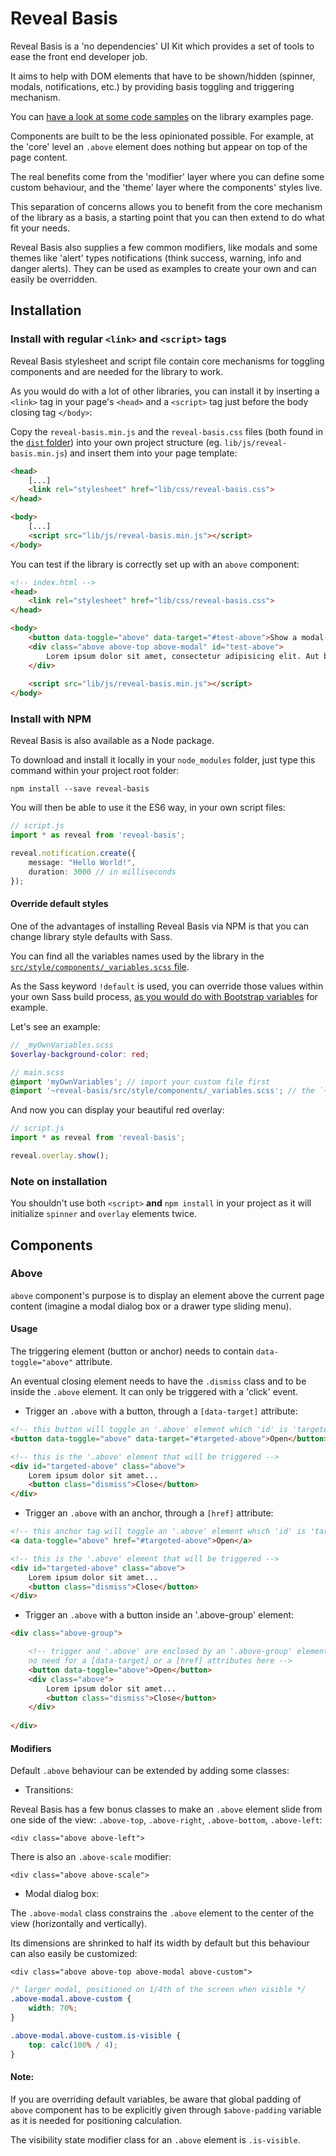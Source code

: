 # Reveal Basis

Reveal Basis is a 'no dependencies' UI Kit which provides a set of tools to ease the front end developer job.

It aims to help with DOM elements that have to be shown/hidden (spinner, modals, notifications, etc.) by providing basis toggling and triggering mechanism.

You can [have a look at some code samples](https://sergemazille.github.io/reveal-basis/) on the library examples page.

Components are built to be the less opinionated possible. For example, at the 'core' level an `.above` element does nothing but appear on top of the page content.

The real benefits come from the 'modifier' layer where you can define some custom behaviour, and the 'theme' layer where the components' styles live.
  
This separation of concerns allows you to benefit from the core mechanism of the library as a basis, a starting point that you can then extend to do what fit your needs.

Reveal Basis also supplies a few common modifiers, like modals and some themes like 'alert' types notifications (think success, warning, info and danger alerts). They can be used as examples to create your own and can easily be overridden. 

## Installation

### Install with regular `<link>` and `<script>` tags

Reveal Basis stylesheet and script file contain core mechanisms for toggling components and are needed for the library to work.

As you would do with a lot of other libraries, you can install it by inserting a `<link>` tag in your page's `<head>` and a `<script>` tag just before the body closing tag `</body>`: 

Copy the `reveal-basis.min.js` and the `reveal-basis.css` files (both found in the [`dist` folder](https://github.com/sergemazille/reveal-basis/tree/master/dist)) into your own project structure (eg. `lib/js/reveal-basis.min.js`) and insert them into your page template:
```html
<head>
    [...]
    <link rel="stylesheet" href="lib/css/reveal-basis.css">
</head>

<body>
    [...]
    <script src="lib/js/reveal-basis.min.js"></script>
</body>
```

You can test if the library is correctly set up with an `above` component:
```html
<!-- index.html -->
<head>
    <link rel="stylesheet" href="lib/css/reveal-basis.css">
</head>

<body>
    <button data-toggle="above" data-target="#test-above">Show a modal-ipsum</button>
    <div class="above above-top above-modal" id="test-above">
        Lorem ipsum dolor sit amet, consectetur adipisicing elit. Aut beatae, ex maiores minus nesciunt provident quos vitae voluptatem. Distinctio dolor, explicabo iste minus molestiae ullam vero! Adipisci provident reiciendis veniam.
    </div>
    
    <script src="lib/js/reveal-basis.min.js"></script>
</body>
```

### Install with NPM

Reveal Basis is also available as a Node package.

To download and install it locally in your `node_modules` folder, just type this command within your project root folder:

`npm install --save reveal-basis`

You will then be able to use it the ES6 way, in your own script files:
```typescript
// script.js
import * as reveal from 'reveal-basis';

reveal.notification.create({
    message: "Hello World!",
    duration: 3000 // in milliseconds
});

```

#### Override default styles

One of the advantages of installing Reveal Basis via NPM is that you can change library style defaults with Sass.

You can find all the variables names used by the library in the [`src/style/components/_variables.scss` file](https://github.com/sergemazille/reveal-basis/blob/master/src/style/components/_variables.scss).

As the Sass keyword `!default` is used, you can override those values within your own Sass build process, [as you would do with Bootstrap variables](https://getbootstrap.com/docs/4.0/getting-started/options/) for example.

Let's see an example:

```scss
// _myOwnVariables.scss
$overlay-background-color: red;
```

```scss
// main.scss
@import 'myOwnVariables'; // import your custom file first
@import '~reveal-basis/src/style/components/_variables.scss'; // the `~` stands for the node_modules folder

```

And now you can display your beautiful red overlay:

```typescript
// script.js
import * as reveal from 'reveal-basis';

reveal.overlay.show();

```

### Note on installation

You shouldn't use both `<script>` **and** `npm install` in your project as it will initialize `spinner` and `overlay` elements twice.

## Components

### Above

`above` component's purpose is to display an element above the current page content (imagine a modal dialog box or a drawer type sliding menu).

#### Usage

The triggering element (button or anchor) needs to contain `data-toggle="above"` attribute.

An eventual closing element needs to have the `.dismiss` class and to be inside the `.above` element. It can only be triggered with a 'click' event.

- Trigger an `.above` with a button, through a `[data-target]` attribute:
```html
<!-- this button will toggle an '.above' element which 'id' is 'targeted-above' -->
<button data-toggle="above" data-target="#targeted-above">Open</button>

<!-- this is the '.above' element that will be triggered -->
<div id="targeted-above" class="above">
    Lorem ipsum dolor sit amet...
    <button class="dismiss">Close</button>
</div>
```

- Trigger an `.above` with an anchor, through a `[href]` attribute:
```html
<!-- this anchor tag will toggle an '.above' element which 'id' is 'targeted-above' -->
<a data-toggle="above" href="#targeted-above">Open</a>

<!-- this is the '.above' element that will be triggered -->
<div id="targeted-above" class="above">
    Lorem ipsum dolor sit amet...
    <button class="dismiss">Close</button>
</div>
```

- Trigger an `.above` with a button inside an '.above-group' element:
```html
<div class="above-group">

    <!-- trigger and '.above' are enclosed by an '.above-group' element,
    no need for a [data-target] or a [href] attributes here -->
    <button data-toggle="above">Open</button>
    <div class="above">
        Lorem ipsum dolor sit amet...
        <button class="dismiss">Close</button>
    </div>
    
</div>
```

#### Modifiers
Default `.above` behaviour can be extended by adding some classes:

- Transitions:

Reveal Basis has a few bonus classes to make an `.above` element slide from one side of the view: `.above-top`, `.above-right`, `.above-bottom`, `.above-left`:

`<div class="above above-left">`


There is also an `.above-scale` modifier:

`<div class="above above-scale">`

- Modal dialog box:

The `.above-modal` class constrains the `.above` element to the center of the view (horizontally and vertically).

Its dimensions are shrinked to half its width by default but this behaviour can also easily be customized:

`<div class="above above-top above-modal above-custom">`

```css
/* larger modal, positioned on 1/4th of the screen when visible */
.above-modal.above-custom {
    width: 70%;
}

.above-modal.above-custom.is-visible {
    top: calc(100% / 4);
}
```

#### Note:

If you are overriding default variables, be aware that global padding of `above` component has to be explicitly given through `$above-padding` variable as it is needed for positioning calculation.

The visibility state modifier class for an `.above` element is `.is-visible`.

